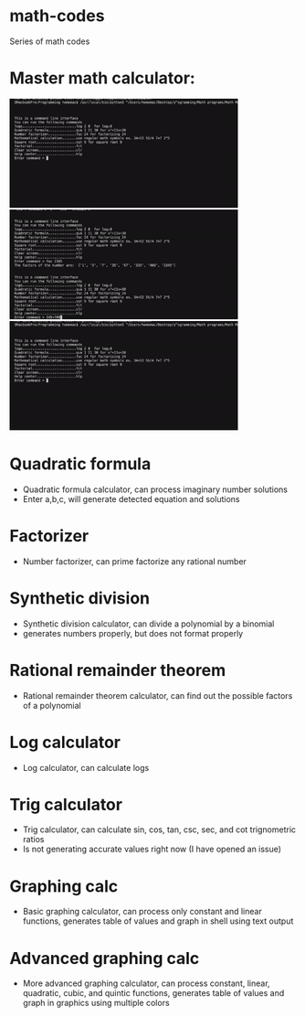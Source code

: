 # math-codes
Series of math codes
# Master math calculator:
<img src="mathcalc1.gif" width="400"> <img src="mathcalc2.gif" width="400"> <img src="mathcalc3.gif" width="400">

# Quadratic formula
 - Quadratic formula calculator, can process imaginary number solutions
 - Enter a,b,c, will generate detected equation and solutions
# Factorizer
 - Number factorizer, can prime factorize any rational number
# Synthetic division
 - Synthetic division calculator, can divide a polynomial by a binomial
 - generates numbers properly, but does not format properly
# Rational remainder theorem
 - Rational remainder theorem calculator, can find out the possible factors of a polynomial
# Log calculator
 - Log calculator, can calculate logs
# Trig calculator
 - Trig calculator, can calculate sin, cos, tan, csc, sec, and cot trignometric ratios
 - Is not generating accurate values right now (I have opened an issue)
# Graphing calc
 - Basic graphing calculator, can process only constant and linear functions, generates table of values and graph in shell using text output
# Advanced graphing calc
 - More advanced graphing calculator, can process constant, linear, quadratic, cubic, and quintic functions, generates table of values and graph in graphics using multiple colors
